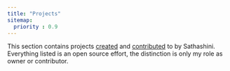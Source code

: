 ```yaml
---
title: "Projects"
sitemap:
  priority : 0.9
---
```

<!--

This page represents the landing page for "s" section. It is also shown under the homepage header for "projects". It should be therefore relatively short and sweet.

IN the dfault theme, "projects" is divided among "Creations" you authored and "contributions" made to others s.

-->
<p>This section contains projects <a href="/projects/creations">created</a> and <a href="/projects/contributions">contributed</a> to by Sathashini.  Everything listed is an open source effort, the distinction is only my role as owner or contributor.</p>

